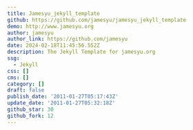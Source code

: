 ```yaml
---
title: Jamesyu_jekyll_template
github: https://github.com/jamesyu/jamesyu_jekyll_template
demo: http://www.jamesyu.org
author: jamesyu
author_link: https://github.com/jamesyu
date: 2024-02-18T11:45:56.552Z
description: The Jekyll Template for jamesyu.org
ssg:
  - Jekyll
css: []
cms: []
category: []
draft: false
publish_date: '2011-01-27T05:17:43Z'
update_date: '2011-01-27T05:32:18Z'
github_star: 30
github_fork: 12
---
```

